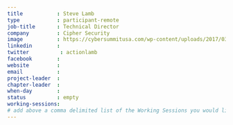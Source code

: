 ```yaml
---
title           : Steve Lamb
type            : participant-remote
job-title       : Technical Director
company         : Cipher Security
image           : https://cybersummitusa.com/wp-content/uploads/2017/03/Steve-Lamb-Bio-56.jpg
linkedin        : 
twitter          : actionlamb
facebook        :
website         :
email           :
project-leader  :
chapter-leader  :
when-day        :
status          : empty
working-sessions:
# add above a comma delimited list of the Working Sessions you would like to attend (use the session's title)
---
```


<!-- put more details about participant here -->
